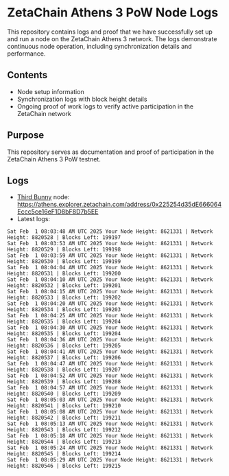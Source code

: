 # ZetaChain Athens 3 PoW Node Logs
This repository contains logs and proof that we have successfully set up and run a node on the ZetaChain Athens 3 network. The logs demonstrate continuous node operation, including synchronization details and performance.

## Contents
- Node setup information
- Synchronization logs with block height details
- Ongoing proof of work logs to verify active participation in the ZetaChain network

## Purpose
This repository serves as documentation and proof of participation in the ZetaChain Athens 3 PoW testnet.

## Logs

- [Third Bunny](https://thirdbunny.xyz/) node: https://athens.explorer.zetachain.com/address/0x225254d35dE666064Eccc5ce16eF1D8bF8D7b5EE
- Latest logs:
```
Sat Feb  1 08:03:48 AM UTC 2025 Your Node Height: 8621331 | Network Height: 8820528 | Blocks Left: 199197
Sat Feb  1 08:03:53 AM UTC 2025 Your Node Height: 8621331 | Network Height: 8820529 | Blocks Left: 199198
Sat Feb  1 08:03:59 AM UTC 2025 Your Node Height: 8621331 | Network Height: 8820530 | Blocks Left: 199199
Sat Feb  1 08:04:04 AM UTC 2025 Your Node Height: 8621331 | Network Height: 8820531 | Blocks Left: 199200
Sat Feb  1 08:04:10 AM UTC 2025 Your Node Height: 8621331 | Network Height: 8820532 | Blocks Left: 199201
Sat Feb  1 08:04:15 AM UTC 2025 Your Node Height: 8621331 | Network Height: 8820533 | Blocks Left: 199202
Sat Feb  1 08:04:20 AM UTC 2025 Your Node Height: 8621331 | Network Height: 8820534 | Blocks Left: 199203
Sat Feb  1 08:04:25 AM UTC 2025 Your Node Height: 8621331 | Network Height: 8820535 | Blocks Left: 199204
Sat Feb  1 08:04:30 AM UTC 2025 Your Node Height: 8621331 | Network Height: 8820535 | Blocks Left: 199204
Sat Feb  1 08:04:36 AM UTC 2025 Your Node Height: 8621331 | Network Height: 8820536 | Blocks Left: 199205
Sat Feb  1 08:04:41 AM UTC 2025 Your Node Height: 8621331 | Network Height: 8820537 | Blocks Left: 199206
Sat Feb  1 08:04:47 AM UTC 2025 Your Node Height: 8621331 | Network Height: 8820538 | Blocks Left: 199207
Sat Feb  1 08:04:52 AM UTC 2025 Your Node Height: 8621331 | Network Height: 8820539 | Blocks Left: 199208
Sat Feb  1 08:04:57 AM UTC 2025 Your Node Height: 8621331 | Network Height: 8820540 | Blocks Left: 199209
Sat Feb  1 08:05:03 AM UTC 2025 Your Node Height: 8621331 | Network Height: 8820541 | Blocks Left: 199210
Sat Feb  1 08:05:08 AM UTC 2025 Your Node Height: 8621331 | Network Height: 8820542 | Blocks Left: 199211
Sat Feb  1 08:05:13 AM UTC 2025 Your Node Height: 8621331 | Network Height: 8820543 | Blocks Left: 199212
Sat Feb  1 08:05:18 AM UTC 2025 Your Node Height: 8621331 | Network Height: 8820544 | Blocks Left: 199213
Sat Feb  1 08:05:24 AM UTC 2025 Your Node Height: 8621331 | Network Height: 8820545 | Blocks Left: 199214
Sat Feb  1 08:05:29 AM UTC 2025 Your Node Height: 8621331 | Network Height: 8820546 | Blocks Left: 199215
```
